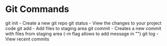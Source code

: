 # Git Commands

git init - Create a new git repo
git status - View the changes to your project code
git add - Add files to staging area
git commit - Creates a new commit with files from staging area (-m flag allows to add message in "")
git log - View recent commits